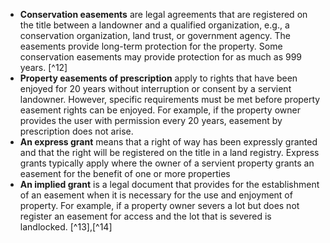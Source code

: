 - **Conservation easements** are legal agreements that are registered on the title between a landowner and a qualified organization, e.g., a conservation organization, land trust, or government agency. The easements provide long-term protection for the property. Some conservation easements may provide protection for as much as 999 years. [^12]
- **Property easements of prescription** apply to rights that have been enjoyed for 20 years without interruption or consent by a servient landowner. However, specific requirements must be met before property easement rights can be enjoyed. For example, if the property owner provides the user with permission every 20 years, easement by prescription does not arise. 
- **An express grant** means that a right of way has been expressly granted and that the right will be registered on the title in a land registry. Express grants typically apply where the owner of a servient property grants an easement for the benefit of one or more properties 
- **An implied grant** is a legal document that provides for the establishment of an easement when it is necessary for the use and enjoyment of property. For example, if a property owner severs a lot but does not register an easement for access and the lot that is severed is landlocked. [^13],[^14] 
